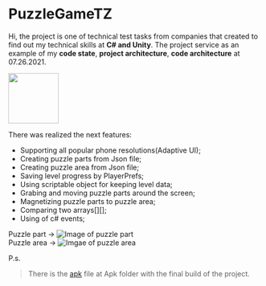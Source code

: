 # PuzzleGameTZ
Hi, the project is one of technical test tasks from companies that created to find out my technical skills at **C# and Unity**.
The project service as an example of my **code state**, **project architecture**, **code architecture** at 07.26.2021.

<img align="middle" width="100" height="100" src="https://sun9-74.userapi.com/impg/ZjgsVEqetk85FFnFX5wCm51PhHO7Ba6xgxTMqg/DDYQvEoa53I.jpg?size=524x932&quality=96&sign=d0374083efd054ba0ec76b60a4e68838&type=album">

There was realized the next features:
* Supporting all popular phone resolutions(Adaptive UI);
* Creating puzzle parts from Json file; 
* Creating puzzle area from Json file; 
* Saving level progress by PlayerPrefs;
* Using scriptable object for keeping level data;
* Grabing and moving puzzle parts around the screen;
* Magnetizing puzzle parts to puzzle area;
* Comparing two arrays[][];
* Using of c# events; 

Puzzle part -> ![Image of puzzle part](https://sun9-60.userapi.com/impg/kkmfOWdUgBtyGX0G9kmClwill3YmbfP_1QwF6Q/dueuyWlI9R4.jpg?size=64x64&quality=96&sign=c62a88dec5896c35fecab6d199faccbf&type=album)  
 Puzzle area -> ![Imgae of puzzle area](https://sun9-51.userapi.com/impg/pchVqglwxTYtR9fSOpJSQ8_GgyK39ybTt0IuhQ/ggP6z48gulQ.jpg?size=188x194&quality=96&sign=a6ef52402844ee2477580ae99bf8265a&type=album)

P.s. 
> There is the [apk](https://github.com/MrBarskih/PuzzleGameTZ/tree/Development/Apk) file at Apk folder with the final build of the project.
